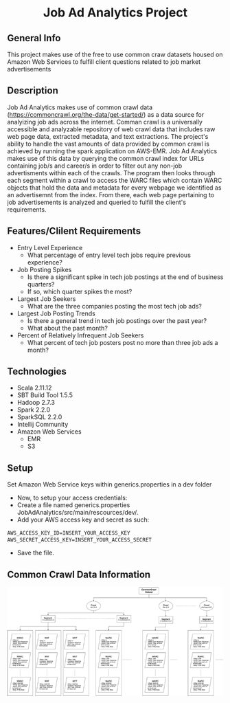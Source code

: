 <div align="center">
  <h1>Job Ad Analytics Project</h1>
</div>


## General Info
This project makes use of the free to use common craw datasets housed on Amazon Web Services to fulfill client questions
related to job market advertisements
## Description
Job Ad Analytics makes use of common crawl data (https://commoncrawl.org/the-data/get-started/) as a data source for analyizing job ads across the internet. Comman crawl is a universally accessible and analyzable repository of web crawl data that includes raw web page data, extracted metadata, and text extractions. The project's ability to handle the vast amounts of data provided by common crawl is achieved by running the spark application on AWS-EMR. Job Ad Analytics makes use of this data by querying the common crawl index for URLs containing job/s and career/s in order to filter out any non-job advertisments within each of the crawls. The program then looks through each segment within a crawl to access the WARC files which contain WARC objects that hold the data and metadata for every webpage we identified as an advertisemnt from the index. From there, each web page pertaining to job advertisements is analyzed and queried to fulfill the client's requirements.
## Features/Clilent Requirements
* Entry Level Experience
  * What percentage of entry level tech jobs require previous experience?
* Job Posting Spikes
  * Is there a significant spike in tech job postings at the end of business quarters?
  * If so, which quarter spikes the most?
* Largest Job Seekers
  * What are the three companies posting the most tech job ads?
* Largest Job Posting Trends
  * Is there a general trend in tech job postings over the past year?
  * What about the past month?
* Percent of Relatively Infrequent Job Seekers
  * What percent of tech job posters post no more than three job ads a month?
## Technologies
* Scala 2.11.12
* SBT Build Tool 1.5.5
* Hadoop 2.7.3
* Spark 2.2.0
* SparkSQL 2.2.0
* Intellij Community
* Amazon Web Services
  * EMR
  * S3
## Setup
Set Amazon Web Service keys within generics.properties in a dev folder
  * Now, to setup your access credentials:
  * Create a file named generics.properties JobAdAnalytics/src/main/rescources/dev/.
  * Add your AWS access key and secret as such:
``` 
AWS_ACCESS_KEY_ID=INSERT_YOUR_ACCESS_KEY
AWS_SECRET_ACCESS_KEY=INSERT_YOUR_ACCESS_SECRET
```
  * Save the file.
## Common Crawl Data Information
<div align="center">
  <img src="/GitHubPictures/CommonCrawlHierarchyPic.png">
</div>

